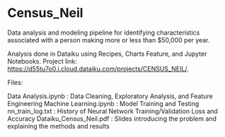 # Census_Neil
Data analysis and modeling pipeline for identifying characteristics associated with a person making more or less than $50,000 per year.

Analysis done in Dataiku using Recipes, Charts Feature, and Jupyter Notebooks. Project link: https://d55tu7o0.i.cloud.dataiku.com/projects/CENSUS_NEIL/.

Files:

Data Analysis.ipynb : Data Cleaning, Exploratory Analysis, and Feature Engineering
Machine Learning.ipynb : Model Training and Testing
nn_train_log.txt : History of Neural Network Training/Validation Loss and Accuracy
Dataiku_Census_Neil.pdf : Slides introducing the problem and explaining the methods and results